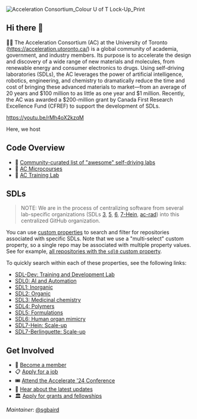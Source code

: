 ![Acceleration Consortium_Colour U of T Lock-Up_Print](https://github.com/AccelerationConsortium/.github/assets/45469701/3fd1e790-a511-4036-97a6-175408529c98)

<!---
![Acceleration Consortium_Colour Horizontal Wordmark_Digital](https://github.com/AccelerationConsortium/.github/assets/45469701/7b8f3da1-dc77-44bf-84af-2642d29f0ce8)
![Acceleration Consortium_Colour Wordmark_Print](https://github.com/AccelerationConsortium/.github/assets/45469701/a7521e9a-81e0-4d02-853c-3b94abc9bc7a)
--->

## Hi there 👋

<!--

**Here are some ideas to get you started:**

🙋‍♀️ A short introduction - what is your organization all about?
🌈 Contribution guidelines - how can the community get involved?
👩‍💻 Useful resources - where can the community find your docs? Is there anything else the community should know?
🍿 Fun facts - what does your team eat for breakfast?
🧙 Remember, you can do mighty things with the power of [Markdown](https://docs.github.com/github/writing-on-github/getting-started-with-writing-and-formatting-on-github/basic-writing-and-formatting-syntax)
-->

🙋‍♀️ The Acceleration Consortium (AC) at the University of Toronto (https://acceleration.utoronto.ca/) is a global community of academia, government, and industry members. Its purpose is to accelerate the design and discovery of a wide range of new materials and molecules, from renewable energy and consumer electronics to drugs. Using self-driving laboratories (SDLs), the AC leverages the power of artificial intelligence, robotics, engineering, and chemistry to dramatically reduce the time and cost of bringing these advanced materials to market—from an average of 20 years and $100 million to as little as one year and $1 million. Recently, the AC was awarded a $200-million grant by Canada First Research Excellence Fund (CFREF) to support the development of SDLs.

https://youtu.be/rMh4oX2kzqM

Here, we host 

## Code Overview
- 📝 [Community-curated list of "awesome" self-driving labs](https://github.com/AccelerationConsortium/awesome-self-driving-labs)
- 📜 [AC Microcourses](https://github.com/AccelerationConsortium/ac-microcourses)
- 🏢 [AC Training Lab](https://ac-training-lab.readthedocs.io/en/latest/)

## SDLs
> NOTE: We are in the process of centralizing software from several lab-specific organizations (SDLs [3](https://github.com/AC-MedChem-SDL), [5](https://github.com/AC-Formulations-SDL), [6](https://github.com/AC-SDL6), [7-Hein](https://gitlab.com/heingroup), [ac-rad](https://github.com/ac-rad)) into this centralized GitHub organization.

You can use [custom properties](https://docs.github.com/en/organizations/managing-organization-settings/managing-custom-properties-for-repositories-in-your-organization) to search and filter for repositories associated with specific SDLs. Note that we use a "multi-select" custom property, so a single repo may be associated with multiple property values. See for example, [all repositories with the `sdl0` custom property](https://github.com/orgs/AccelerationConsortium/repositories?q=props.lab-designation%3Aac-general).

To quickly search within each of these properties, see the following links:
- [SDL-Dev: Training and Development Lab](https://github.com/orgs/AccelerationConsortium/repositories?q=props.lab-designation%3Asdl-dev+sort%3Astars)
- [SDL0: AI and Automation](https://github.com/orgs/AccelerationConsortium/repositories?q=props.lab-designation%3Asdl0+sort%3Astars)
- [SDL1: Inorganic](https://github.com/orgs/AccelerationConsortium/repositories?q=props.lab-designation%3Asdl1+sort%3Astars)
- [SDL2: Organic](https://github.com/orgs/AccelerationConsortium/repositories?q=props.lab-designation%3Asdl2+sort%3Astars)
- [SDL3: Medicinal chemistry](https://github.com/orgs/AccelerationConsortium/repositories?q=props.lab-designation%3Asdl3+sort%3Astars)
- [SDL4: Polymers](https://github.com/orgs/AccelerationConsortium/repositories?q=props.lab-designation%3Asdl4+sort%3Astars)
- [SDL5: Formulations](https://github.com/orgs/AccelerationConsortium/repositories?q=props.lab-designation%3Asdl5+sort%3Astars)
- [SDL6: Human organ mimicry](https://github.com/orgs/AccelerationConsortium/repositories?q=props.lab-designation%3Asdl6+sort%3Astars)
- [SDL7-Hein: Scale-up](https://github.com/orgs/AccelerationConsortium/repositories?q=props.lab-designation%3Asdl7-hein+sort%3Astars)
- [SDL7-Berlinguette: Scale-up](https://github.com/orgs/AccelerationConsortium/repositories?q=props.lab-designation%3Asdl7-berlinguette+sort%3Astars)

<!--- TODO: Once we have more teams set up (including deciding whether e.g., sdl0 would have ac-staff as a parent team), we can link to those as well. Maybe have `[repos] [team]` within the bulleted list or similar

More information about each lab is available on the [AC's facilities webpage](https://acceleration.utoronto.ca/facilities).

<!---

## Affiliate GitHub Organizations
- 🤖 [AC-RAD](https://github.com/ac-rad): Robotics-assisted Accelerated Discovery
- 📜 [AC-Classroom](https://github.com/AC-Classroom): An organization for managing GitHub Classroom assignment templates
- 👨‍💻 [AC-BO-Hackathon](https://github.com/AC-BO-Hackathon): An organization for the Bayesian Optimization Hackathon for Chemistry and Materials

--->

<!--- 

- 💧 [AC-Formulations-SDL](https://github.com/AC-Formulations-SDL): The AC formulations self-driving lab (SDL5)
- 💊 [AC-MedChem-SDL](https://github.com/AC-MedChem-SDL): The AC medicinal chemistry self-driving laboratory (SDL3)
- 🫀 [AC-SDL6](https://github.com/AC-SDL6): The AC human organ mimicry self-driving lab (SDL6)
- 🧪 [Hein Lab](https://gitlab.com/heingroup): Some AC-funded code from Jason Hein's lab at UBC is hosted on gitlab (SDL7-Hein)

--->

## Get Involved
- 👥 [Become a member](https://zr2z766pxls.typeform.com/to/Iter1eZR)
- 📋 [Apply for a job](https://acceleration.utoronto.ca/news/were-hiring)
- 🎟️ [Attend the Accelerate '24 Conference](https://www.accelerate24.ca/)
- 📣 [Hear about the latest updates](https://accelerationconsortium.substack.com/)
- 🏛️ [Apply for grants and fellowships](https://acceleration.utoronto.ca/programs)

_Maintainer_: [@sgbaird](https://github.com/sgbaird)

<!--- - 🌈 To get involved, - 👩‍💻 - 📫 acceleration@utoronto.ca -->

